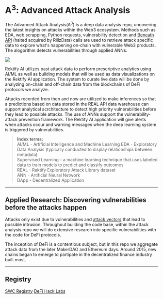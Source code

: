 # A<sup>3</sup>: Advanced Attack Analysis

The Advanced Attack Analysis(A<sup>3</sup>) is a deep data analysis repo, uncovering the latest insights on attacks within the Web3 ecosystem. Methods such as EDA, web scrapping, Python requests, vulnerability detection and [Beneath API](https://beneath.dev/bubblyorca/seal-dataset) (halted acquired by RillzData) calls are used to retrieve attack specific data to explore what's happening on-chain with vulnerable Web3 products. The alogorithm detects vulnerabilities through applied ANNs. 

![](https://github.com/RektifyAI/adv-attack-analysis/blob/main/web-scraper/gif-2-look.GIF)

Rektify AI utilizes past attack data to perform prescriptive analytics using AI/ML as well as building models that will be used as data visualizations on the Rektify AI application. The system to curate live data will be done by analyzing on-chain and off-chain data from the blockchains of DeFi protocols we analyze.

Attacks recorded from then and now are utilized to make inferences so that a predictions based on data stored in the REAL API data warehouse can support analytical acrchitecture to detect high priority vulnerabilities before they lead to possible attacks. The use of ANNs support the vulnerability-attack prevention framework. The Rektify AI application will give alerts when attacks occur and warning messages when the deep learning system is triggered by vulnerabilities.

> <b> Index terms: </b> </br>
> AI/ML - Artificial Intelligence and Machine Learning
> EDA - Exploratory Data Analysis (typically conducted to display relationships between metadata) </br>
> Supervised Learning - a machine learning technique that uses labeled data to train models to  predict and classify outcomes </br>
> REAL - Rektify Exploratory Attack Library dataset </br>
> ANN - Artificial Neural Network </br>
> DApp - Decentralized Application
----

## Applied Research: Discovering vulnerabilities before the attacks happen
Attacks only exist due to vulnerabilities and [attack vectors](https://github.com/sigp/solidity-security-blog) that lead to possible intrusion. Throughout building the code base, within the attack analysis repo we will do extensive research into specific vulnerabilities with the code for DeFi protocols. 

The inception of DeFi is a contentious subject, but in this repo we aggregate attack data from the later MakerDAO and Ethereum days. Around 2015, new chains began to emerge to partipate in the decentralized finance industry built most. 

----
## Registry
[SWC Registry](https://swcregistry.io)
[DeFi Hack Labs](https://github.com/SunWeb3Sec/DeFiHackLabs)
